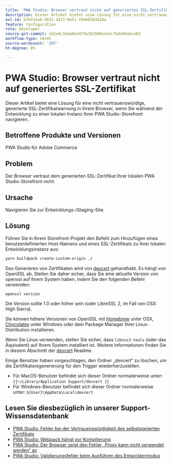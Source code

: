 ```yaml
---
title: 'PWA Studio: Browser vertraut nicht auf generiertes SSL-Zertifikat'
description: Dieser Artikel bietet eine Lösung für eine nicht vertrauenswürdige, generierte SSL-Zertifikatwarnung in Ihrem Browser, wenn Sie während der Entwicklung zu einer lokalen Instanz Ihrer PWA Studio-Storefront navigieren.
exl-id: b7bfe1e6-5832-4472-9e51-f04b8583428a
feature: Configuration
role: Developer
source-git-commit: 1d2e0c1b4a8e3d79a362500ee3ec7bde84a6ce0d
workflow-type: tm+mt
source-wordcount: '287'
ht-degree: 0%

---
```


# PWA Studio: Browser vertraut nicht auf generiertes SSL-Zertifikat

Dieser Artikel bietet eine Lösung für eine nicht vertrauenswürdige, generierte SSL-Zertifikatwarnung in Ihrem Browser, wenn Sie während der Entwicklung zu einer lokalen Instanz Ihrer PWA Studio-Storefront navigieren.

## Betroffene Produkte und Versionen

PWA Studio für Adobe Commerce

## Problem

Der Browser vertraut dem generierten SSL-Zertifikat Ihrer lokalen PWA Studio-Storefront nicht.

## Ursache

Navigieren Sie zur Entwicklungs-/Staging-Site.

## Lösung

Führen Sie in Ihrem Storefront-Projekt den Befehl zum Hinzufügen eines benutzerdefinierten Host-Namens und eines SSL-Zertifikats zu Ihrer lokalen Entwicklungsinstanz aus:

```sh
yarn buildpack create-custom-origin ./
```

Das Generieren von Zertifikaten wird von [devcert](https://github.com/davewasmer/devcert) gehandhabt. Es hängt von OpenSSL ab. Stellen Sie daher sicher, dass Sie eine aktuelle Version von openssl auf Ihrem System haben, indem Sie den folgenden Befehl verwenden:

`openssl version`

Die Version sollte 1.0 oder höher sein (oder LibreSSL 2, im Fall von OSX High Sierra).

Sie können höhere Versionen von OpenSSL mit [Homebrew](https://brew.sh/) unter OSX, [Chocolatey](https://chocolatey.org/) unter Windows oder dem Package Manager Ihrer Linux-Distribution installieren.

Wenn Sie Linux verwenden, stellen Sie sicher, dass `libnss3-tools` (oder das Äquivalent) auf Ihrem System installiert ist. Weitere Informationen finden Sie in diesem Abschnitt der [devcert](https://github.com/davewasmer/devcert#skipcertutil) Readme.

Einige Benutzer haben vorgeschlagen, den Ordner „devcert“ zu löschen, um die Zertifikatsregenerierung für den Trigger wiederherzustellen.

* Für MacOS-Benutzer befindet sich dieser Ordner normalerweise unter: `{{~/Library/Application Support/devcert }}`
* Für Windows-Benutzer befindet sich dieser Ordner normalerweise unter: `${User}\AppData\Local\devcert`

## Lesen Sie diesbezüglich in unserer Support-Wissensdatenbank

* [PWA Studio: Fehler bei der Vertrauenswürdigkeit des selbstsignierten Zertifikats](https://support.magento.com/hc/en-us/articles/360038973172)
* [PWA Studio: Webpack hängt vor Kompilierung](/help/troubleshooting/miscellaneous/pwa-studio-webpack-hangs-before-beginning-compilation.md)
* [PWA Studio: Der Browser zeigt den Fehler „Proxy kann nicht verwendet werden“ an](/help/troubleshooting/miscellaneous/pwa-studio-browser-displays-cannot-proxy-to-error.md)
* [PWA Studio: Validierungsfehler beim Ausführen des Entwicklermodus](/help/troubleshooting/miscellaneous/pwa-studio-validation-errors-when-running-developer-mode.md)
